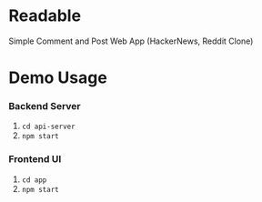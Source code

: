 # Readable
Simple Comment and Post Web App (HackerNews, Reddit Clone)

# Demo Usage
### Backend Server
1. ```cd api-server```
2. ```npm start```

### Frontend UI 
1. ```cd app```
2. ```npm start```


